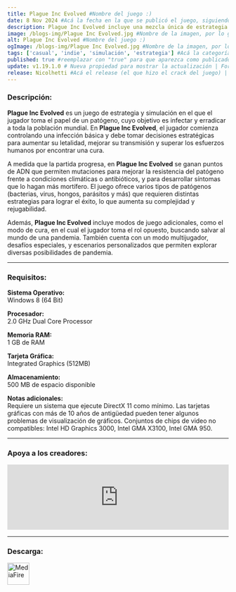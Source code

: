 ```yaml
---
title: Plague Inc Evolved #Nombre del juego :)
date: 8 Nov 2024 #Acá la fecha en la que se publicó el juego, siguiendo este formato: Dia "30", Mes "Oct", Año "2024" = como debe quedar: 30 Oct 2024
description: Plague Inc Evolved incluye una mezcla única de estrategia y simulación terroríficamente realista. Tu patógeno acaba de infectar al paciente cero. Ahora tu misión es conseguir que la humanidad se extinga propagando una epidemia letal a la vez que saboteas los esfuerzos de la población para combatirla. #Acá una mini descripción del juego
image: /blogs-img/Plague Inc Evolved.jpg #Nombre de la imagen, por lo general es exactamente el mismo nombre que el juego excluyendo lo ":" (Dos puntos)
alt: Plague Inc Evolved #Nombre del juego :)
ogImage: /blogs-img/Plague Inc Evolved.jpg #Nombre de la imagen, por lo general es exactamente el mismo nombre que el juego excluyendo lo ":" (Dos puntos)
tags: ['casual', 'indie', 'simulación', 'estrategia'] #Acá la categoría o categorías del juego, si es más de una se coloca en este formato: ['categoría1', 'categoría2']
published: true #reemplazar con "true" para que aparezca como publicado
update: v1.19.1.0 # Nueva propiedad para mostrar la actualización | Formato: v1.0.0
release: Nicolhetti #Acá el release (el que hizo el crack del juego) | Formato: Nicolhetti
---
```


<!--En VSCode seleccionando una palabra, por ejemplo: "Plague Inc Evolved" y apretando Ctrl+F2 se seleccionan todas las palabras iguales-->

### Descripción:
**Plague Inc Evolved** es un juego de estrategia y simulación en el que el jugador toma el papel de un patógeno, cuyo objetivo es infectar y erradicar a toda la población mundial. En **Plague Inc Evolved**, el jugador comienza controlando una infección básica y debe tomar decisiones estratégicas para aumentar su letalidad, mejorar su transmisión y superar los esfuerzos humanos por encontrar una cura. 

A medida que la partida progresa, en **Plague Inc Evolved** se ganan puntos de ADN que permiten mutaciones para mejorar la resistencia del patógeno frente a condiciones climáticas o antibióticos, y para desarrollar síntomas que lo hagan más mortífero. El juego ofrece varios tipos de patógenos (bacterias, virus, hongos, parásitos y más) que requieren distintas estrategias para lograr el éxito, lo que aumenta su complejidad y rejugabilidad.

Además, **Plague Inc Evolved** incluye modos de juego adicionales, como el modo de cura, en el cual el jugador toma el rol opuesto, buscando salvar al mundo de una pandemia. También cuenta con un modo multijugador, desafíos especiales, y escenarios personalizados que permiten explorar diversas posibilidades de pandemia.
<!--Prompt para Chat-GPT: Hazme una descripción para el juego "Plague Inc Evolved" y cada que menciones "Plague Inc Evolved" ponlo en negrita -->

---

### Requisitos:
**Sistema Operativo:**  
Windows 8 (64 Bit)

**Procesador:**  
2.0 GHz Dual Core Processor

**Memoria RAM:**  
1 GB de RAM

**Tarjeta Gráfica:**  
Integrated Graphics (512MB)

**Almacenamiento:**  
500 MB de espacio disponible

**Notas adicionales:**  
Requiere un sistema que ejecute DirectX 11 como mínimo. Las tarjetas gráficas con más de 10 años de antigüedad pueden tener algunos problemas de visualización de gráficos. Conjuntos de chips de video no compatibles: Intel HD Graphics 3000, Intel GMA X3100, Intel GMA 950.

<!--Si falta o sobra un requisito se quita o se agrega manteniendo el mismo formato-->

---

### Apoya a los creadores:
<iframe src="https://store.steampowered.com/widget/246620/" frameborder="0" style="background-color: transparent; width: 100% !important; aspect-ratio: 646 / 190;"></iframe>

<!--Reemplazar los numeros (AppID) del juego (en este caso 246620) por el numero (AppID) correspondiente con el juego a publicar-->
<!--El AppID se encuentra en la URL del Juego en Steam-->

---

### Descarga:

[<img src="https://gist.github.com/cxmeel/0dbc95191f239b631c3874f4ccf114e2/raw/download.svg" alt="MediaFire" height="50" />](https://www.mediafire.com/file/a369qmj4uin2y3n/Plague_Inc_Evolved_-_By_Nicolhetti_Projects.zip/file)

<!-- # se debe reemplazar por el link de descarga-->

<!--NOMBRE-DEL-SERVICIO se debe reemplazar por el servicio donde está subido el juego-->